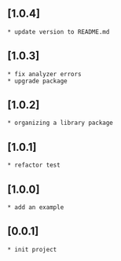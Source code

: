 ## \[1.0.4]

    * update version to README.md

## \[1.0.3]

    * fix analyzer errors
    * upgrade package

## \[1.0.2]

    * organizing a library package

## \[1.0.1]

    * refactor test

## \[1.0.0]

    * add an example

## \[0.0.1]

    * init project
